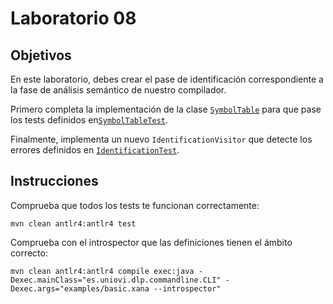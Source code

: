# Laboratorio 08

## Objetivos

En este laboratorio, debes crear el pase de identificación correspondiente a la fase de análisis semántico de nuestro compilador.

Primero completa la implementación de la clase [`SymbolTable`](../../src/main/java/es/uniovi/dlp/visitor/semantic/SymbolTable.java) para que pase los tests definidos en[`SymbolTableTest`](../../src/test/java/es/uniovi/dlp/visitor/semantic/SymbolTableTest.java).

Finalmente, implementa un nuevo `IdentificationVisitor` que detecte los errores definidos en [`IdentificationTest`](../../src/test/java/es/uniovi/dlp/visitor/semantic/IdentificationTest.java).

## Instrucciones

Comprueba que todos los tests te funcionan correctamente:

```
mvn clean antlr4:antlr4 test
```

Comprueba con el introspector que las definiciones tienen el ámbito correcto:

```
mvn clean antlr4:antlr4 compile exec:java -Dexec.mainClass="es.uniovi.dlp.commandline.CLI" -Dexec.args="examples/basic.xana --introspector"
```
